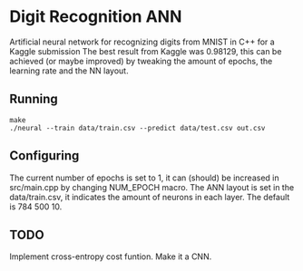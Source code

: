 # Digit Recognition ANN
Artificial neural network for recognizing digits from MNIST in C++ for a Kaggle submission
The best result from Kaggle was 0.98129, this can be achieved (or maybe improved) by tweaking the amount of epochs, the learning rate and the NN layout.

## Running

```
make
./neural --train data/train.csv --predict data/test.csv out.csv
```

## Configuring
The current number of epochs is set to 1, it can (should) be increased in src/main.cpp by changing NUM_EPOCH macro.
The ANN layout is set in the data/train.csv, it indicates the amount of neurons in each layer. The default is 784 500 10.

## TODO
Implement cross-entropy cost funtion.
Make it a CNN.
